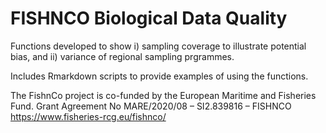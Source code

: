 # FISHNCO Biological Data Quality

Functions developed to show i) sampling coverage to illustrate potential bias, and ii) variance of regional sampling prgrammes. 

Includes Rmarkdown scripts to provide examples of using the functions.

The FishnCo project is co-funded by the European Maritime and Fisheries Fund. Grant Agreement No MARE/2020/08 – SI2.839816 – FISHNCO
https://www.fisheries-rcg.eu/fishnco/
